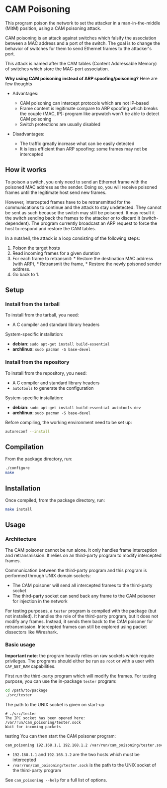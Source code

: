 CAM Poisoning
=============

This program poison the network to set the attacker in a man-in-the-middle
(MitM) position, using a CAM poisoning attack.

CAM poisoning is an attack against switches which falsify the association
between a MAC address and a port of the switch. The goal is to change the
behavior of switches for them to send Ethernet frames to the attacker's port.

This attack is named after the CAM tables (Content Addressable Memory) of
switches which store the MAC-port association.

**Why using CAM poisoning instead of ARP spoofing/poisoning?**
Here are few thoughts
  * Advantages:
    - CAM poisoning can intercept protocols which are not IP-based
    - Frame content is legitimate compare to ARP spoofing which breaks the
    couple (MAC, IP): program like arpwatch won't be able to detect CAM
    poisoning
    - Switch protections are usually disabled

  * Disadvantages:
    - The traffic greatly increase what can be easily detected
    - It is less efficient than ARP spoofing: some frames may not be
    intercepted

How it works
------------
To poison a switch, you only need to send an Ethernet frame with the poisoned
MAC address as the sender. Doing so, you will receive poisoned frames until
the legitimate host send new frames.

However, intercepted frames have to be retransmitted for the communications to
continue and the attack to stay undetected. They cannot be sent as such because
the switch may still be poisoned. It may result it the switch sending back the
frames to the attacker or to discard it (switch-dependent). The program
currently broadcast an ARP request to force the host to respond and restore the
CAM tables.

In a nutshell, the attack is a loop consisting of the following steps:

  1. Poison the target hosts
  2. Read incoming frames for a given duration
  3. For each frame to retransmit:
    * Restore the destination MAC address (with ARP),
    * Retransmit the frame,
    * Restore the newly poisoned sender address.
  4. Go back to 1.


Setup
-----
### Install from the tarball
To install from the tarball, you need:
* A C compiler and standard library headers

System-specific installation:
* __debian__: `sudo apt-get install build-essential`
* __archlinux__: `sudo pacman -S base-devel`

### Install from the repository
To install from the repository, you need:
* A C compiler and standard library headers
* `autotools` to generate the configuration

System-specific installation:
* __debian__: `sudo apt-get install build-essential autotools-dev`
* __archlinux__: `sudo pacman -S base-devel`

Before compiling, the working environment need to be set up:
```bash
autoreconf --install
```


Compilation
-----------
From the package directory, run:

```bash
./configure
make
```

Installation
------------
Once compiled, from the package directory, run:

```bash
make install
```

Usage
-----
### Architecture
The CAM poisoner cannot be run alone. It only handles frame interception and
retransmission. It relies on an third-party program to modify intercepted
frames.

Communication between the third-party program and this program is performed
through UNIX domain sockets:
  * The CAM poisoner will send all intercepted frames to the third-party socket
  * The third-party socket can send back any frame to the CAM poisoner for
  injection in the network

For testing purposes, a `tester` program is compiled with the package (but not
installed). It handles the role of the third-party program, but it does not
modify any frames. Instead, it sends them back to the CAM poisoner for
retransmission. Intercepted frames can still be explored using packet
dissectors like Wireshark.

### Basic usage
**Important note**: the program heavily relies on raw sockets which require
privileges. The programs should either be run as `root` or with a user with
`CAP_NET_RAW` capabilities.

First run the third-party program which will modify the frames. For testing
purpose, you can use the in-package `tester` program:
```bash
cd /path/to/package
./src/tester
```

The path to the UNIX socket is given on start-up
```
# ./src/tester
The IPC socket has been opened here: /var/run/cam_poisoning/tester.sock
Wait for incoming packets
```
testing
You can then start the CAM poisoner program:
```bash
cam_poisoning 192.168.1.1 192.168.1.2 /var/run/cam_poisoning/tester.sock
```

* `192.168.1.1` and `192.168.1.2` are the two hosts which must be intercepted
* `/var/run/cam_poisoning/tester.sock` is the path to the UNIX socket of the
third-party program

See `cam_poisoning --help` for a full list of options.

